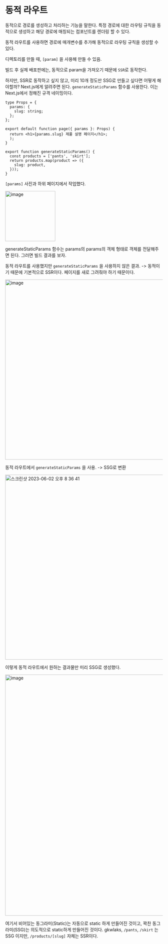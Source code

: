# 동적 라우트

동적으로 경로를 생성하고 처리하는 기능을 말한다. 특정 경로에 대한 라우팅 규칙을 동적으로 생성하고 해당 경로에 매칭되는 컴포넌트를 렌더링 할 수 있다.

동적 라우트를 사용하면 경로에 매개변수를 추가해 동적으로 라우팅 규칙을 생성할 수 있다.

디렉토리를 만들 때, `[param]` 을 사용해 만들 수 있음.

빌드 후 실제 배포판에는, 동적으로 param을 가져오기 때문에 `SSR`로 동작한다.

하지만, SSR로 동작하고 싶지 않고, 미리 10개 정도만 SSG로 만들고 싶다면 어떻게 해야할까? Next.js에게 알려주면 된다. `generateStaticParams` 함수를 사용한다. 이는 Next.js에서 정해진 규격 네이밍이다.

```tsx
type Props = {
  params: {
    slug: string;
  };
};

export default function page({ params }: Props) {
  return <h1>{params.slug} 제풀 설명 페이지</h1>;
  );
}

export function generateStaticParams() {
  const products = ['pants', 'skirt'];
  return products.map(product => ({
    slug: product,
  }));
}
```

`[params]` 사진과 하위 페이지에서 작업했다.

<img width="160" alt="image" src="https://github.com/pozafly/TIL/assets/59427983/b6cd5ab1-3c9c-4d9e-be6d-ff2e8cf046ae">

generateStaticParams 함수는 params의 params의 객체 형태로 객체를 전달해주면 된다. 그러면 빌드 결과를 보자.

동적 라우트를 사용했지만 `generateStaticParams` 을 사용하지 않은 결과. -> 동적이기 때문에 기본적으로 SSR이다. 페이지를 새로 그려줘야 하기 때문이다.

<img width="574" alt="image" src="https://github.com/pozafly/TIL/assets/59427983/10feec4a-bf13-49c0-a9d3-d160563e27d3">

동적 라우트에서 `generateStaticParams` 을 사용. -> SSG로 변환

<img width="589" alt="스크린샷 2023-06-02 오후 8 36 41" src="https://github.com/pozafly/TIL/assets/59427983/0294a226-44bf-4a74-bfed-7d9c1371b03f">

이렇게 동적 라우트에서 원하는 결과물만 미리 SSG로 생성했다.

<img width="768" alt="image" src="https://github.com/pozafly/TIL/assets/59427983/fb89089e-0438-4bfd-a4ba-b0e36111fd6c">

여기서 비어있는 동그라미(Static)는 자동으로 static 하게 만들어진 것이고, 꽉찬 동그라미(SSG)는 의도적으로 static하게 만들어진 것이다. gkwlaks, `/pants`, `/skirt` 는 SSG 이지만, `/products/[slug]` 자체는 SSR이다.
